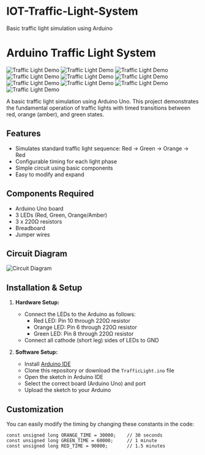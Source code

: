 # IOT-Traffic-Light-System
Basic traffic light simulation using Arduino

# Arduino Traffic Light System

![Traffic Light Demo](images/working-demo1.jpg)
![Traffic Light Demo](images/working-demo2.jpg)
![Traffic Light Demo](images/working-demo3.jpg)
![Traffic Light Demo](images/working-demo4.jpg)
![Traffic Light Demo](images/working-demo5.jpg)
![Traffic Light Demo](images/working-demo6.jpg)
![Traffic Light Demo](images/working-demo7.jpg)
![Traffic Light Demo](images/working-demo8.jpg)
![Traffic Light Demo](images/working-demo9.jpg)
![Traffic Light Demo](images/working-demo10.jpg)

A basic traffic light simulation using Arduino Uno. This project demonstrates the fundamental operation of traffic lights with timed transitions between red, orange (amber), and green states.

## Features
- Simulates standard traffic light sequence: Red → Green → Orange → Red
- Configurable timing for each light phase
- Simple circuit using basic components
- Easy to modify and expand

## Components Required
- Arduino Uno board
- 3 LEDs (Red, Green, Orange/Amber)
- 3 x 220Ω resistors
- Breadboard
- Jumper wires

## Circuit Diagram
![Circuit Diagram](images/circuit-diagram.jpg)

## Installation & Setup

1. **Hardware Setup:**
   - Connect the LEDs to the Arduino as follows:
     - Red LED: Pin 10 through 220Ω resistor
     - Orange LED: Pin 6 through 220Ω resistor
     - Green LED: Pin 8 through 220Ω resistor
   - Connect all cathode (short leg) sides of LEDs to GND

2. **Software Setup:**
   - Install [Arduino IDE](https://www.arduino.cc/en/software)
   - Clone this repository or download the `TrafficLight.ino` file
   - Open the sketch in Arduino IDE
   - Select the correct board (Arduino Uno) and port
   - Upload the sketch to your Arduino

## Customization
You can easily modify the timing by changing these constants in the code:
```arduino
const unsigned long ORANGE_TIME = 30000;    // 30 seconds
const unsigned long GREEN_TIME = 60000;     // 1 minute
const unsigned long RED_TIME = 90000;       // 1.5 minutes
